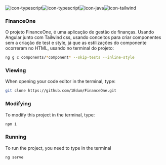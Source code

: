 <div style="display: flex;">
    <img align="center" alt="icon-typescript" src="https://img.shields.io/badge/Angular-DD0031?style=for-the-badge&logo=angular&logoColor=white" />
    <img align="center" alt="icon-typescript" src="https://img.shields.io/badge/TypeScript-007ACC?style=for-the-badge&logo=typescript&logoColor=white" />
    <img align="center" alt="icon-java" src="https://img.shields.io/badge/Java-ED8B00?style=for-the-badge&logo=openjdk&logoColor=white" />
    <img align="center" alt="icon-tailwind" src="https://img.shields.io/badge/Tailwind_CSS-38B2AC?style=for-the-badge&logo=tailwind-css&logoColor=white" />
</div>

### FinanceOne

 O projeto FinanceOne, é uma aplicação de gestão de finanças. Usando Angular junto com Tailwind css, usando conceitos para criar componentes sem a criação de test e style, já que as estilizações do componente ocorreram no HTML, usando no terminal do projeto:

```bash
ng g c components/*component* --skip-tests --inline-style
```

### Viewing

When opening your code editor in the terminal, type:

```bash
git clone https://github.com/1Edum/FinanceOne.git
```

### Modifying

To modify this project in the terminal, type:

```bash
npm i
```

### Running

To run the project, you need to type in the terminal

```bash
ng serve
```